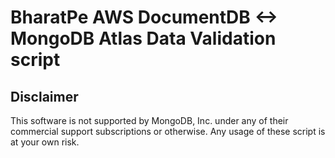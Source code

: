 # BharatPe AWS DocumentDB <-> MongoDB Atlas Data Validation script

## Disclaimer
This software is not supported by MongoDB, Inc. under any of their commercial support subscriptions or otherwise. Any usage of these script is at your own risk.